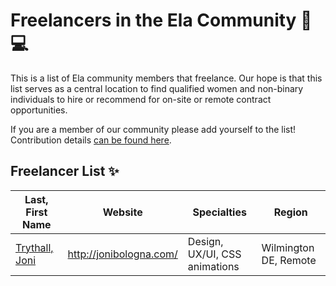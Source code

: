 # Freelancers in the Ela Community 💜 💻

This is a list of Ela community members that freelance. Our hope is that this list serves as a central location to find qualified women and non-binary individuals to hire or recommend for on-site or remote contract opportunities. 

If you are a member of our community please add yourself to the list! Contribution details [can be found here](/CONTRIBUTING.md).  

## Freelancer List ✨

Last, First Name | Website | Specialties | Region
------------ | ------- | ------- | -------
[Trythall, Joni](/individual-profiles/trythall.md) | http://jonibologna.com/ | Design, UX/UI, CSS animations | Wilmington DE, Remote
